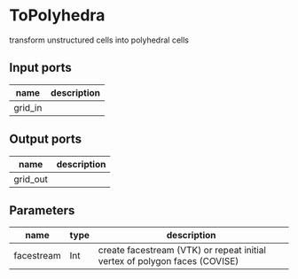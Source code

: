 ToPolyhedra
===========
transform unstructured cells into polyhedral cells

Input ports
-----------
|name|description|
|-|-|
|grid_in||

Output ports
------------
|name|description|
|-|-|
|grid_out||

Parameters
----------
|name|type|description|
|-|-|-|
|facestream|Int|create facestream (VTK) or repeat initial vertex of polygon faces (COVISE)|
